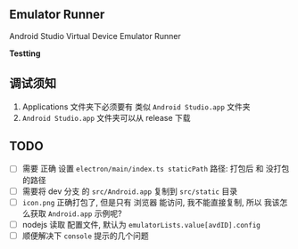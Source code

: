 ## Emulator Runner

Android Studio Virtual Device Emulator Runner

**Testting**

## 调试须知
1. Applications 文件夹下必须要有 类似 `Android Studio.app` 文件夹
2. `Android Studio.app` 文件夹可以从 release 下载

## TODO

- [ ] 需要 正确 设置 `electron/main/index.ts staticPath` 路径: 打包后 和 没打包 的路径
- [ ] 需要将 dev 分支 的 `src/Android.app` 复制到 `src/static` 目录
- [ ] `icon.png` 正确打包了, 但是只有 浏览器 能访问, 我不能直接复制, 所以 我该怎么获取 `Android.app` 示例呢?
- [ ] nodejs 读取 配置文件, 默认为 `emulatorLists.value[avdID].config`
- [ ] 顺便解决下 `console` 提示的几个问题